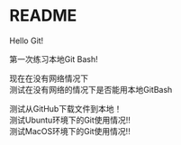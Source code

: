 # README

Hello Git!  

第一次练习本地Git Bash!  

现在在没有网络情况下  
测试在没有网络的情况下是否能用本地GitBash  

测试从GitHub下载文件到本地！  
测试Ubuntu环境下的Git使用情况!!  
测试MacOS环境下的Git使用情况!!  
